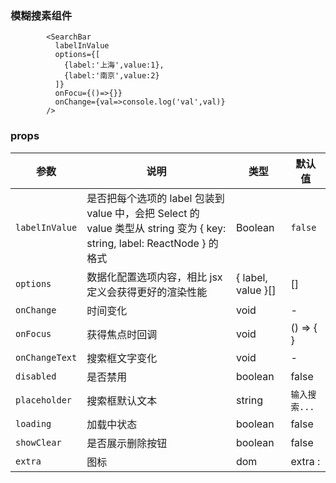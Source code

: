 ### 模糊搜素组件

```
        <SearchBar 
          labelInValue 
          options={[
            {label:'上海',value:1},
            {label:'南京',value:2}
          ]} 
          onFocu={()=>{}}  
          onChange={val=>console.log('val',val)} 
        />
```
### props

| 参数                 | 说明         | 类型    | 默认值  |
| -------------------- | ------------ | ------- | ------- |
| `labelInValue`           |是否把每个选项的 label 包装到 value 中，会把 Select 的 value 类型从 string 变为 { key: string, label: ReactNode } 的格式       | Boolean | `false` |
| `options`            | 数据化配置选项内容，相比 jsx 定义会获得更好的渲染性能  | { label, value }[] | [] |
| `onChange`           | 时间变化     | void    | -       |
| `onFocus` | 获得焦点时回调   | void    | () => { }       |
| `onChangeText` | 搜索框文字变化   | void    | -       |
| `disabled` | 是否禁用   | boolean    | false       |
| `placeholder` | 	搜索框默认文本   | string    | `输入搜索...`       |
| `loading` | 加载中状态   | boolean    | false      |
| `showClear` | 是否展示删除按钮   | boolean    | false      |
| `extra` | 图标   | dom    | extra : <Icon name="right" size={20} color="#A19EA0" /> |
